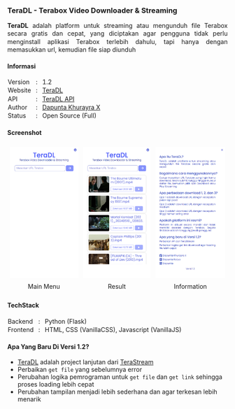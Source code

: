 ### TeraDL - Terabox Video Downloader & Streaming

<div style="text-align:justify; line-height:1.3;"><b>TeraDL</b> adalah platform untuk streaming atau mengunduh file Terabox secara gratis dan cepat, yang diciptakan agar pengguna tidak perlu menginstall aplikasi Terabox terlebih dahulu, tapi hanya dengan memasukkan url, kemudian file siap diunduh</div>

#### Informasi

<table style="border-collapse: collapse;">
    <tr>
        <td style="border: 1px solid transparent; line-height:1.3; padding: 0px;">Version</td>
        <td style="border: 1px solid transparent; line-height:1.3; padding: 0px 10px;">:</td>
        <td style="border: 1px solid transparent; line-height:1.3; padding: 0px;">1.2</td>
    </tr>
    <tr>
        <td style="border: 1px solid transparent; line-height:1.3; padding: 0px;">Website</td>
        <td style="border: 1px solid transparent; line-height:1.3; padding: 0px 10px;">:</td>
        <td style="border: 1px solid transparent; line-height:1.3; padding: 0px;"><a href="https://teradl.dapuntaratya.com">TeraDL</a></td>
    </tr>
    <tr>
        <td style="border: 1px solid transparent; line-height:1.3; padding: 0px;">API</td>
        <td style="border: 1px solid transparent; line-height:1.3; padding: 0px 10px;">:</td>
        <td style="border: 1px solid transparent; line-height:1.3; padding: 0px;"><a href="https://teradl-api.dapuntaratya.com">TeraDL API</a></td>
    </tr>
    <tr>
        <td style="border: 1px solid transparent; line-height:1.3; padding: 0px;">Author</td>
        <td style="border: 1px solid transparent; line-height:1.3; padding: 0px 10px;">:</td>
        <td style="border: 1px solid transparent; line-height:1.3; padding: 0px;"><a href="https://www.facebook.com/Dapunta.Khurayra.X">Dapunta Khurayra X</a></td>
    </tr>
    <tr>
        <td style="border: 1px solid transparent; line-height:1.3; padding: 0px;">Status</td>
        <td style="border: 1px solid transparent; line-height:1.3; padding: 0px 10px;">:</td>
        <td style="border: 1px solid transparent; line-height:1.3; padding: 0px;">Open Source (Full)</td>
    </tr>
</table>

#### Screenshot

<table style="border-collapse: collapse;">
    <tr>
        <td style="border: 1px solid transparent; padding: 5px;"><img src="assets/screenshot1.png" alt="Image" height="300px" align="center"></td>
        <td style="border: 1px solid transparent; padding: 5px;"><img src="assets/screenshot2.png" alt="Image" height="300px" align="center"></td>
        <td style="border: 1px solid transparent; padding: 5px;"><img src="assets/screenshot3.png" alt="Image" height="300px" align="center"></td>
    </tr>
    <tr>
        <td style="border: 1px solid transparent; padding: 5px; text-align:center;">Main Menu</td>
        <td style="border: 1px solid transparent; padding: 5px; text-align:center;">Result</td>
        <td style="border: 1px solid transparent; padding: 5px; text-align:center;">Information</td>
    </tr>
</table>

#### TechStack

<table style="border-collapse: collapse;">
    <tr>
        <td style="border: 1px solid transparent; line-height:1.3; padding: 0px;">Backend</td>
        <td style="border: 1px solid transparent; line-height:1.3; padding: 0px 10px;">:</td>
        <td style="border: 1px solid transparent; line-height:1.3; padding: 0px;">Python (Flask)</td>
    </tr>
    <tr>
        <td style="border: 1px solid transparent; line-height:1.3; padding: 0px;">Frontend</td>
        <td style="border: 1px solid transparent; line-height:1.3; padding: 0px 10px;">:</td>
        <td style="border: 1px solid transparent; line-height:1.3; padding: 0px;">HTML, CSS (VanillaCSS), Javascript (VanillaJS)</td>
    </tr>
</table>

#### Apa Yang Baru Di Versi 1.2?

- [TeraDL](https://teradl.dapuntaratya.com/) adalah project lanjutan dari [TeraStream](https://terastream.dapuntaratya.com/)
- Perbaikan `get file` yang sebelumnya error
- Perubahan logika pemrograman untuk `get file` dan `get link` sehingga proses loading lebih cepat
- Perubahan tampilan menjadi lebih sederhana dan agar terkesan lebih menarik